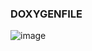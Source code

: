 ### DOXYGENFILE

![image](https://user-images.githubusercontent.com/86190226/124737957-17798500-df36-11eb-860c-14c0c2f9c8ee.png)
